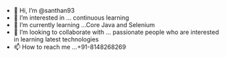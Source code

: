 - 👋 Hi, I’m @santhan93
- 👀 I’m interested in ... continuous learning
- 🌱 I’m currently learning ...Core Java and Selenium
- 💞️ I’m looking to collaborate with ... passionate people who are interested in learning latest technologies
- 📫 How to reach me ...+91-8148268269

<!---
santhan93/santhan93 is a ✨ special ✨ repository because its `README.md` (this file) appears on your GitHub profile.
You can click the Preview link to take a look at your changes.
--->
